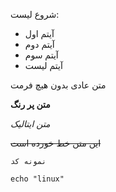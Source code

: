 شروع لیست:
- آیتم اول
 - آیتم دوم
  - آیتم سوم
   - آیتم لیست

متن عادی بدون هیچ فرمت

**متن پر رنگ**

*متن ایتالیک*

~~این متن خط خورده است~~

`نمونه کد`

```echo "linux" ```
